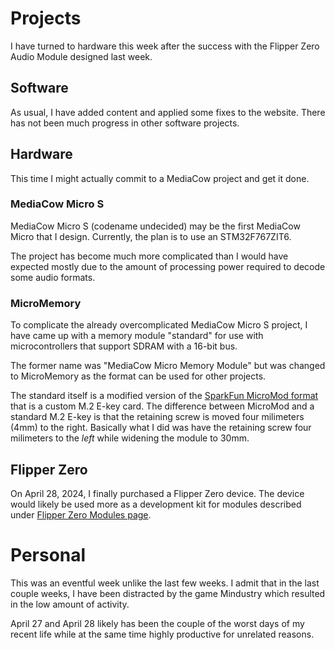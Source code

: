 # Projects
I have turned to hardware this week after the success with the Flipper Zero Audio Module designed last week. 

## Software
As usual, I have added content and applied some fixes to the website. There has not been much progress in other software projects.

## Hardware 
This time I might actually commit to a MediaCow project and get it done.

### MediaCow Micro S
MediaCow Micro S (codename undecided) may be the first MediaCow Micro that I design. Currently, the plan is to use an STM32F767ZIT6.

The project has become much more complicated than I would have expected mostly due to the amount of processing power required to decode some audio formats.

### MicroMemory
To complicate the already overcomplicated MediaCow Micro S project, I have came up with a memory module "standard" for use with microcontrollers that support SDRAM with a 16-bit bus. 

The former name was "MediaCow Micro Memory Module" but was changed to MicroMemory as the format can be used for other projects.

The standard itself is a modified version of the [SparkFun MicroMod format](https://www.sparkfun.com/micromod) that is a custom M.2 E-key card. The difference between MicroMod and a standard M.2 E-key is that the retaining screw is moved four milimeters (4mm) to the right. Basically what I did was have the retaining screw four milimeters to the *left* while widening the module to 30mm.

## Flipper Zero
On April 28, 2024, I finally purchased a Flipper Zero device. The device would likely be used more as a development kit for modules described under [Flipper Zero Modules page](https://ctcl.lgbt/projects/fz/).

# Personal
This was an eventful week unlike the last few weeks. I admit that in the last couple weeks, I have been distracted by the game Mindustry which resulted in the low amount of activity.

April 27 and April 28 likely has been the couple of the worst days of my recent life while at the same time highly productive for unrelated reasons.



